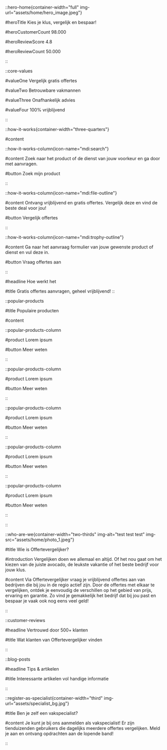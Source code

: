 ::hero-home{container-width="full" img-url="assets/home/hero_image.jpeg"}

#heroTitle
Kies je klus, vergelijk en bespaar!

#heroCustomerCount
98.000

#heroReviewScore
4.8

#heroReviewCount
50.000

::

::core-values

#valueOne
Vergelijk gratis offertes

#valueTwo
Betrouwbare vakmannen

#valueThree
Onafhankelijk advies

#valueFour
100% vrijblijvend

::

::how-it-works{container-width="three-quarters"}

#content

::how-it-works-column{icon-name="mdi:search"}

#content
Zoek naar het product of de dienst van jouw voorkeur en ga door met aanvragen.

#button
Zoek mijn product

::

::how-it-works-column{icon-name="mdi:file-outline"}

#content
Ontvang vrijblijvend en gratis offertes. Vergelijk deze en vind de beste deal voor jou!

#button
Vergelijk offertes

::

::how-it-works-column{icon-name="mdi:trophy-outline"}

#content
Ga naar het aanvraag formulier van jouw gewenste product of dienst en vul deze in.

#button
Vraag offertes aan

::

#headline
Hoe werkt het

#title
Gratis offertes aanvragen, geheel vrijblijvend!
::

::popular-products

#title
Populaire producten

#content

::popular-products-column

#product
Lorem ipsum

#button
Meer weten

::


::popular-products-column

#product
Lorem ipsum

#button
Meer weten

::


::popular-products-column

#product
Lorem ipsum

#button
Meer weten

::


::popular-products-column

#product
Lorem ipsum

#button
Meer weten

::


::popular-products-column

#product
Lorem ipsum

#button
Meer weten

::

::

::who-are-we{container-width="two-thirds" img-alt="test test test" img-src="assets/home/photo_1.jpeg"}

#title
Wie is Offertevergelijker?

#introduction
Vergelijken doen we allemaal en altijd. Of het nou gaat om het kiezen van de juiste avocado, de leukste vakantie of het beste bedrijf voor jouw klus.

#content
Via Offertevergelijker vraag je vrijblijvend offertes aan van bedrijven die bij jou in de regio actief zijn. Door de offertes met elkaar te vergelijken, ontdek je eenvoudig de verschillen op het gebied van prijs, ervaring en garantie. Zo vind je gemakkelijk het bedrijf dat bij jou past en bespaar je vaak ook nog eens veel geld!

::

::customer-reviews

#headline
Vertrouwd door 500+ klanten


#title
Wat klanten van Offertevergelijker vinden

::

::blog-posts

#headline
Tips & artikelen

#title
Interessante artikelen vol handige informatie

::

::register-as-specialist{container-width="third" img-url="assets/specialist_bg.jpg"}

#title
Ben je zelf een vakspecialist?

#content
Je kunt je bij ons aanmelden als vakspecialist! Er zijn tienduizenden gebruikers die dagelijks meerdere offertes vergelijken. Meld je aan en ontvang opdrachten aan de lopende band!

::
